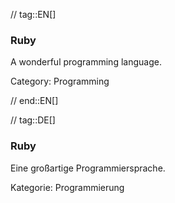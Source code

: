 // tag::EN[]
### Ruby

A wonderful programming language.

Category: Programming

// end::EN[]

// tag::DE[]
### Ruby

Eine großartige Programmiersprache.

Kategorie: Programmierung
